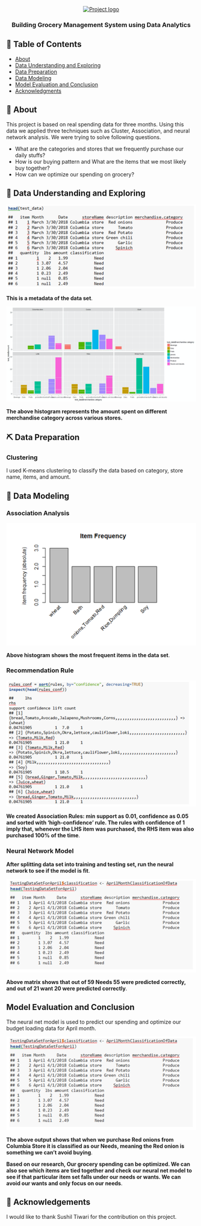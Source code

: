 <p align="center">
  <a href="" rel="noopener">
 <img width=200px height=200px src="https://i.imgur.com/6wj0hh6.jpg" alt="Project logo"></a>
</p>

<h3 align="center">Building Grocery Management System using Data Analytics</h3>

<div align="center">

</div>

## 📝 Table of Contents
- [About](#about)
- [Data Understanding and Exploring](#data_understanding_and_exploring)
- [Data Preparation](#data-preparation)
- [Data Modeling](#data-modeling)
- [Model Evaluation and Conclusion](#model-evaluation-and-conclusion)
- [Acknowledgments](#acknowledgement)

## 🧐 About <a name = "about"></a>
This project is based on real spending data for three months. Using this data we applied three techniques such as Cluster, Association, and neural network analysis. We were trying to solve following questions.

* What are the categories and stores that we frequently purchase our daily stuffs?
* How is our buying pattern and What are the items that we most likely buy together?
* How can we optimize our spending on grocery?

## 🎈 Data Understanding and Exploring <a name="data_understanding_and_exploring"></a>

![alt text](https://github.com/cghimire/Grocery-Management-System/blob/master/Grocery%20img/grocery_1.png "metadata")

**This is a metadata of the data set**.

![alt text](https://github.com/cghimire/Grocery-Management-System/blob/master/Grocery%20img/grocery_dataviz.png "Visualization")

**The above histogram represents the amount spent on different merchandise category across various stores.** 

## ⛏️ Data Preparation <a name = "data-preparation"></a>

### Clustering

I used K-means clustering to classify the data based on category, store name, items, and amount.

## 🚀 Data Modeling <a name = "data-modeling"></a>

### Association Analysis

![alt text](https://github.com/cghimire/Grocery-Management-System/blob/master/Grocery%20img/grocery_frequentItems.png "Most frequent Items")

**Above histogram shows the most frequent items in the data set**.

### Recommendation Rule

![alt text](https://github.com/cghimire/Grocery-Management-System/blob/master/Grocery%20img/recom%20rule.png "recommendation rule")     

**We created Association Rules: min support as 0.01, confidence as 0.05 and sorted with ‘high-confidence’ rule. The rules with confidence of 1  imply that, whenever the LHS item was purchased, the RHS item was also purchased 100% of the time**.

### Neural Network Model

**After splitting data set into training and testing set, run the neural network to see if the model is fit**.

![alt text](https://github.com/cghimire/Grocery-Management-System/blob/master/Grocery%20img/neural%20net.png "neural net")

**Above matrix shows that out of 59 Needs 55 were predicted correctly, and out of 21 want 20 were predicted correctly**.

## Model Evaluation and Conclusion <a name = "model-evaluation-and-conclusion"></a>

The neural net model is used to predict our spending and optimize our budget loading data for April month.

![alt text](https://github.com/cghimire/Grocery-Management-System/blob/master/Grocery%20img/neural%20net_1.png "neural net_1")

**The above output shows that when we purchase Red onions from Columbia Store it is classified as our Needs, meaning the Red onion is something we can’t avoid buying**.

**Based on our research, Our grocery spending can be optimized. We can also see which items are tied together and check our neural net model to see if that particular item set falls under our needs or wants. We can avoid our wants and only focus on our needs**.

## 🎉 Acknowledgements <a name = "acknowledgement"></a>

I would like to thank Sushil Tiwari for the contribution on this project. 
